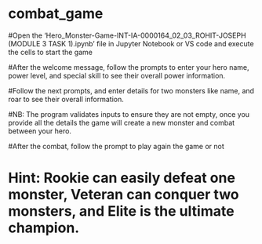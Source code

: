 # combat_game
#Open the ‘Hero_Monster-Game-INT-IA-0000164_02_03_ROHIT-JOSEPH (MODULE 3 TASK 1).ipynb’ file in Jupyter Notebook or VS code and execute the cells to start the game

#After the welcome message, follow the prompts to enter your hero name, power level, and special skill to see their overall power information. 

#Follow the next prompts, and enter details for two monsters like name, and roar to see their overall information.

#NB: The program validates inputs to ensure they are not empty, once you provide all the details the game will create a new monster and combat between your hero.

#After the combat, follow the prompt to play again the game or not

#	Hint:  Rookie can easily defeat one monster, Veteran can conquer two monsters, and Elite is the ultimate champion.
